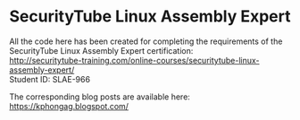 # SecurityTube Linux Assembly Expert

All the code here has been created for completing the requirements of the SecurityTube Linux Assembly Expert certification:   
http://securitytube-training.com/online-courses/securitytube-linux-assembly-expert/   
Student ID: SLAE-966 

The corresponding blog posts are available here:  
https://kphongag.blogspot.com/
